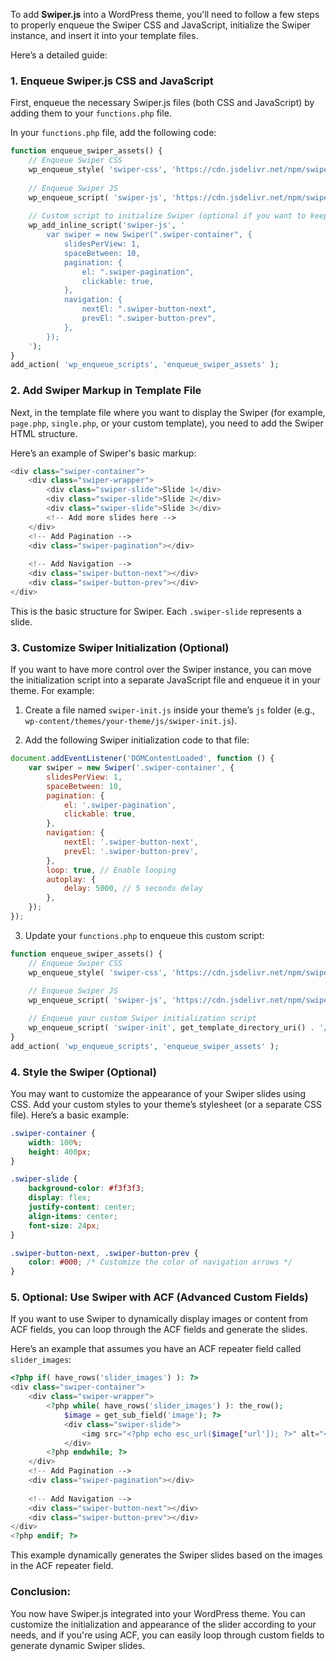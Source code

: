 To add **Swiper.js** into a WordPress theme, you'll need to follow a few steps to properly enqueue the Swiper CSS and JavaScript, initialize the Swiper instance, and insert it into your template files.

Here’s a detailed guide:

### 1. Enqueue Swiper.js CSS and JavaScript
First, enqueue the necessary Swiper.js files (both CSS and JavaScript) by adding them to your `functions.php` file.

In your `functions.php` file, add the following code:

```php
function enqueue_swiper_assets() {
    // Enqueue Swiper CSS
    wp_enqueue_style( 'swiper-css', 'https://cdn.jsdelivr.net/npm/swiper/swiper-bundle.min.css' );
    
    // Enqueue Swiper JS
    wp_enqueue_script( 'swiper-js', 'https://cdn.jsdelivr.net/npm/swiper/swiper-bundle.min.js', array(), null, true );
    
    // Custom script to initialize Swiper (optional if you want to keep the JS in a separate file)
    wp_add_inline_script('swiper-js', '
        var swiper = new Swiper(".swiper-container", {
            slidesPerView: 1,
            spaceBetween: 10,
            pagination: {
                el: ".swiper-pagination",
                clickable: true,
            },
            navigation: {
                nextEl: ".swiper-button-next",
                prevEl: ".swiper-button-prev",
            },
        });
    ');
}
add_action( 'wp_enqueue_scripts', 'enqueue_swiper_assets' );
```

### 2. Add Swiper Markup in Template File
Next, in the template file where you want to display the Swiper (for example, `page.php`, `single.php`, or your custom template), you need to add the Swiper HTML structure.

Here’s an example of Swiper's basic markup:

```php
<div class="swiper-container">
    <div class="swiper-wrapper">
        <div class="swiper-slide">Slide 1</div>
        <div class="swiper-slide">Slide 2</div>
        <div class="swiper-slide">Slide 3</div>
        <!-- Add more slides here -->
    </div>
    <!-- Add Pagination -->
    <div class="swiper-pagination"></div>
    
    <!-- Add Navigation -->
    <div class="swiper-button-next"></div>
    <div class="swiper-button-prev"></div>
</div>
```

This is the basic structure for Swiper. Each `.swiper-slide` represents a slide.

### 3. Customize Swiper Initialization (Optional)
If you want to have more control over the Swiper instance, you can move the initialization script into a separate JavaScript file and enqueue it in your theme. For example:

1. Create a file named `swiper-init.js` inside your theme’s `js` folder (e.g., `wp-content/themes/your-theme/js/swiper-init.js`).

2. Add the following Swiper initialization code to that file:

```javascript
document.addEventListener('DOMContentLoaded', function () {
    var swiper = new Swiper('.swiper-container', {
        slidesPerView: 1,
        spaceBetween: 10,
        pagination: {
            el: '.swiper-pagination',
            clickable: true,
        },
        navigation: {
            nextEl: '.swiper-button-next',
            prevEl: '.swiper-button-prev',
        },
        loop: true, // Enable looping
        autoplay: {
            delay: 5000, // 5 seconds delay
        },
    });
});
```

3. Update your `functions.php` to enqueue this custom script:

```php
function enqueue_swiper_assets() {
    // Enqueue Swiper CSS
    wp_enqueue_style( 'swiper-css', 'https://cdn.jsdelivr.net/npm/swiper/swiper-bundle.min.css' );
    
    // Enqueue Swiper JS
    wp_enqueue_script( 'swiper-js', 'https://cdn.jsdelivr.net/npm/swiper/swiper-bundle.min.js', array(), null, true );

    // Enqueue your custom Swiper initialization script
    wp_enqueue_script( 'swiper-init', get_template_directory_uri() . '/js/swiper-init.js', array('swiper-js'), null, true );
}
add_action( 'wp_enqueue_scripts', 'enqueue_swiper_assets' );
```

### 4. Style the Swiper (Optional)
You may want to customize the appearance of your Swiper slides using CSS. Add your custom styles to your theme’s stylesheet (or a separate CSS file). Here’s a basic example:

```css
.swiper-container {
    width: 100%;
    height: 400px;
}

.swiper-slide {
    background-color: #f3f3f3;
    display: flex;
    justify-content: center;
    align-items: center;
    font-size: 24px;
}

.swiper-button-next, .swiper-button-prev {
    color: #000; /* Customize the color of navigation arrows */
}
```

### 5. Optional: Use Swiper with ACF (Advanced Custom Fields)
If you want to use Swiper to dynamically display images or content from ACF fields, you can loop through the ACF fields and generate the slides.

Here’s an example that assumes you have an ACF repeater field called `slider_images`:

```php
<?php if( have_rows('slider_images') ): ?>
<div class="swiper-container">
    <div class="swiper-wrapper">
        <?php while( have_rows('slider_images') ): the_row(); 
            $image = get_sub_field('image'); ?>
            <div class="swiper-slide">
                <img src="<?php echo esc_url($image['url']); ?>" alt="<?php echo esc_attr($image['alt']); ?>" />
            </div>
        <?php endwhile; ?>
    </div>
    <!-- Add Pagination -->
    <div class="swiper-pagination"></div>
    
    <!-- Add Navigation -->
    <div class="swiper-button-next"></div>
    <div class="swiper-button-prev"></div>
</div>
<?php endif; ?>
```

This example dynamically generates the Swiper slides based on the images in the ACF repeater field.

### Conclusion:
You now have Swiper.js integrated into your WordPress theme. You can customize the initialization and appearance of the slider according to your needs, and if you're using ACF, you can easily loop through custom fields to generate dynamic Swiper slides.
